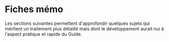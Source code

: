 # Fiches mémo

Les sections suivantes permettent d'approfondir quelques sujets qui méritent un traitement plus détaillé mais dont le développement aurait nui à l'aspect pratique et rapide du Guide.



